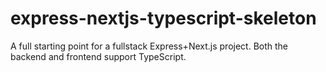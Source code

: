 # express-nextjs-typescript-skeleton
A full starting point for a fullstack Express+Next.js project. Both the backend and frontend support TypeScript.